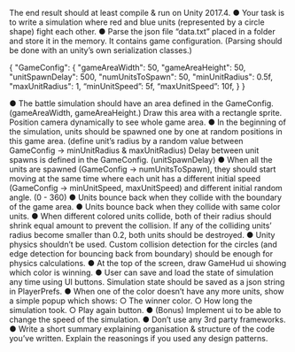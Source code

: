 The end result should at least compile & run on Unity 2017.4.
● Your task is to write a simulation where red and blue units (represented by a circle
shape) fight each other.
● Parse the json file “data.txt” placed in a folder and store it in the memory. It contains
game configuration. (Parsing should be done with an unity’s own serialization classes.)

  {
    "GameConfig":
    {
      "gameAreaWidth": 50,
      "gameAreaHeight": 50,
      "unitSpawnDelay": 500,
      "numUnitsToSpawn": 50,
      "minUnitRadius": 0.5f,
      "maxUnitRadius": 1,
      “minUnitSpeed”: 5f,
      “maxUnitSpeed”: 10f,
    }
  }
  
● The battle simulation should have an area defined in the GameConfig. (gameAreaWidth,
gameAreaHeight.) Draw this area with a rectangle sprite. Position camera dynamically to
see whole game area.
● In the beginning of the simulation, units should be spawned one by one at random
positions in this game area. (define unit’s radius by a random value between
GameConfig -> minUnitRadius & maxUnitRadius) Delay between unit spawns is defined
in the GameConfig. (unitSpawnDelay)
● When all the units are spawned (GameConfig -> numUnitsToSpawn), they should start
moving at the same time where each unit has a different initial speed (GameConfig ->
minUnitSpeed, maxUnitSpeed) and different initial random angle. (0 - 360)
● Units bounce back when they collide with the boundary of the game area.
● Units bounce back when they collide with same color units.
● When different colored units collide, both of their radius should shrink equal amount to
prevent the collision. If any of the colliding units’ radius become smaller than 0.2, both
units should be destroyed.
● Unity physics shouldn’t be used. Custom collision detection for the circles (and edge
detection for bouncing back from boundary) should be enough for physics calculations.
● At the top of the screen, draw GameHud ui showing which color is winning.
● User can save and load the state of simulation any time using UI buttons. Simulation
state should be saved as a json string in PlayerPrefs.
● When one of the color doesn’t have any more units, show a simple popup which shows:
  ○ The winner color.
  ○ How long the simulation took.
  ○ Play again button.
● (Bonus) Implement ui to be able to change the speed of the simulation.
● Don’t use any 3rd party frameworks.
● Write a short summary explaining organisation & structure of the code you’ve written.
Explain the reasonings if you used any design patterns.
